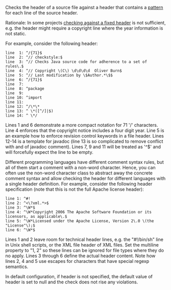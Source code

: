 Checks the header of a source file against a header that contains a
[pattern](https://docs.oracle.com/en/java/javase/11/docs/api/java.base/java/util/regex/Pattern.html)
for each line of the source header.

Rationale: In some projects [checking against a fixed
header](https://checkstyle.org/header.html#Header) is not sufficient,
e.g. the header might require a copyright line where the year
information is not static.

For example, consider the following header:

    line  1: ^/{71}$
    line  2: ^// checkstyle:$
    line  3: ^// Checks Java source code for adherence to a set of rules\.$
    line  4: ^// Copyright \(C\) \d\d\d\d  Oliver Burn$
    line  5: ^// Last modification by \$Author.*\$$
    line  6: ^/{71}$
    line  7:
    line  8: ^package
    line  9:
    line 10: ^import
    line 11:
    line 12: ^/\*\*
    line 13: ^ \*([^/]|$)
    line 14: ^ \*/
            

Lines 1 and 6 demonstrate a more compact notation for 71 '/' characters.
Line 4 enforces that the copyright notice includes a four digit year.
Line 5 is an example how to enforce revision control keywords in a file
header. Lines 12-14 is a template for javadoc (line 13 is so complicated
to remove conflict with and of javadoc comment). Lines 7, 9 and 11 will
be treated as '^$' and will forcefully expect the line to be empty.

Different programming languages have different comment syntax rules, but
all of them start a comment with a non-word character. Hence, you can
often use the non-word character class to abstract away the concrete
comment syntax and allow checking the header for different languages
with a single header definition. For example, consider the following
header specification (note that this is not the full Apache license
header):

    line 1: ^#!
    line 2: ^<\?xml.*>$
    line 3: ^\W*$
    line 4: ^\W*Copyright 2006 The Apache Software Foundation or its licensors, as applicable\.$
    line 5: ^\W*Licensed under the Apache License, Version 2\.0 \(the "License"\);$
    line 6: ^\W*$
            

Lines 1 and 2 leave room for technical header lines, e.g. the
"#!/bin/sh" line in Unix shell scripts, or the XML file header of XML
files. Set the multiline property to "1, 2" so these lines can be
ignored for file types where they do no apply. Lines 3 through 6 define
the actual header content. Note how lines 2, 4 and 5 use escapes for
characters that have special regexp semantics.

In default configuration, if header is not specified, the default value
of header is set to null and the check does not rise any violations.
